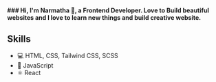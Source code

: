 
<h4>### Hi, I'm Narmatha 👋, a Frontend Developer. Love to Build beautiful websites and I love to learn new things and build creative website.<h4>
 <h2>Skills</h2>
  <ul>
    <li>💻 HTML, CSS, Tailwind CSS, SCSS </li>
    <li>📱 JavaScript </li>
    <li>⚛ React</li>
  </ul>  
   
